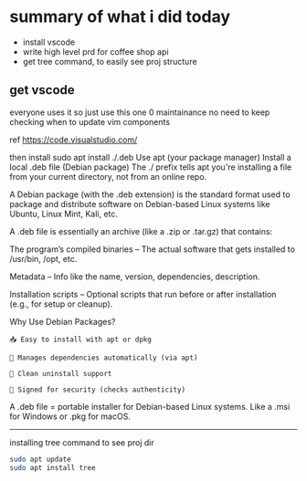 # summary of what i did today

- install vscode
- write high level prd for coffee shop api
- get tree command, to easily see proj structure

## get vscode

everyone uses it so just use this one
0 maintainance
no need to keep checking when to update vim components

ref
https://code.visualstudio.com/

then install
sudo apt install ./<filename>.deb
Use apt (your package manager)
Install a local .deb file (Debian package)
The ./ prefix tells apt you're installing a file from your current directory, not from an online repo.

A Debian package (with the .deb extension) is the standard format used to package and distribute software on Debian-based Linux systems like Ubuntu, Linux Mint, Kali, etc.

A .deb file is essentially an archive (like a .zip or .tar.gz) that contains:

The program’s compiled binaries
– The actual software that gets installed to /usr/bin, /opt, etc.

Metadata
– Info like the name, version, dependencies, description.

Installation scripts
– Optional scripts that run before or after installation (e.g., for setup or cleanup).

Why Use Debian Packages?

    📥 Easy to install with apt or dpkg

    🔄 Manages dependencies automatically (via apt)

    🧹 Clean uninstall support

    🔐 Signed for security (checks authenticity)
    
A .deb file = portable installer for Debian-based Linux systems.
Like a .msi for Windows or .pkg for macOS.

---

installing tree command to see proj dir
```bash
sudo apt update
sudo apt install tree
```
